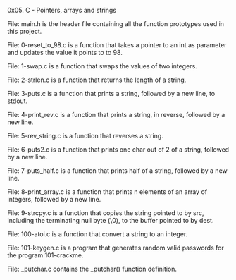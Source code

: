 0x05. C - Pointers, arrays and strings

File: main.h is the header file containing all the function prototypes used in this project.

File: 0-reset_to_98.c is a function that takes a pointer to an int as parameter and updates the value it points to to 98.

File: 1-swap.c is a function that swaps the values of two integers.

File: 2-strlen.c is a function that returns the length of a string.

File: 3-puts.c is a function that prints a string, followed by a new line, to stdout.

File: 4-print_rev.c is a function that prints a string, in reverse, followed by a new line.

File: 5-rev_string.c is a function that reverses a string.

File: 6-puts2.c is a function that prints one char out of 2 of a string, followed by a new line.

File: 7-puts_half.c is a function that prints half of a string, followed by a new line.

File: 8-print_array.c is a function that prints n elements of an array of integers, followed by a new line.

File: 9-strcpy.c is a function that copies the string pointed to by src, including the terminating null byte (\0), to the buffer pointed to by dest.

File: 100-atoi.c is a function that convert a string to an integer.

File: 101-keygen.c is a program that generates random valid passwords for the program 101-crackme.

File: _putchar.c contains the _putchar() function definition.
